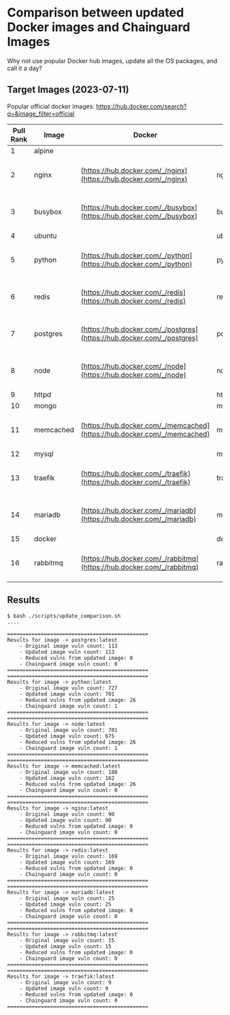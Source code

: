 
# Comparison between updated Docker images and Chainguard Images

Why not use popular Docker hub images, update all the OS packages, and call it a day?

## Target Images (2023-07-11)
Popular official docker images: https://hub.docker.com/search?q=&image_filter=official

<!-- <ol>
<li>Alpine</li>
    <ul>
    <li>CG: N/A</li>
    </ul>

<li>NGINX</li>
    <ul>
    <li>Docker: https://hub.docker.com/_/nginx</li>
    <li>CG: https://edu.chainguard.dev/chainguard/chainguard-images/reference/nginx/overview/</li>
    </ul>

<li>BusyBox</li>
    <ul>
    <li>Docker: https://hub.docker.com/_/busybox</li>
    <li>CG: https://edu.chainguard.dev/chainguard/chainguard-images/reference/busybox/overview/</li>
    </ul>

<li>Ubuntu</li>
    <ul>
    <li>CG: N/A</li>
    </ul>

<li>Python</li>
    <ul>
    <li>Docker: https://hub.docker.com/_/python</li>
    <li>CG: https://edu.chainguard.dev/chainguard/chainguard-images/reference/python/overview/</li>
    </ul>

<li>Redis</li>
    <ul>
    <li>Docker: https://hub.docker.com/_/redis</li>
    <li>CG: https://edu.chainguard.dev/chainguard/chainguard-images/reference/redis/overview/</li>
    </ul>

<li>Postgres</li>
    <ul>
    <li>Docker: https://hub.docker.com/_/postgres</li>
    <li>CG: https://edu.chainguard.dev/chainguard/chainguard-images/reference/postgres/overview/</li>
    </ul>

<li>Node</li>
    <ul>
    <li>Docker: https://hub.docker.com/_/node</li>
    <li>CG: https://edu.chainguard.dev/chainguard/chainguard-images/reference/node/overview/</li>
    </ul>

<li>httpd</li>
    <ul>
    <li>CG: N/A</li>
    </ul>

<li>Mongo</li>
    <ul>
    <li>CG: N/A</li>
    </ul>

<li>Memcached</li>
    <ul>
    <li>Docker: https://hub.docker.com/_/memcached</li>
    <li>CG: https://edu.chainguard.dev/chainguard/chainguard-images/reference/memcached/overview/</li>
    </ul>

<li>mysql</li>
    <ul>
    <li>CG: N/A</li>
    </ul>

<li>Traefik</li>
    <ul>
    <li>Docker: https://hub.docker.com/_/traefik</li>
    <li>CG: https://edu.chainguard.dev/chainguard/chainguard-images/reference/traefik/overview/</li>
    </ul>

<li>MariaDB</li>
    <ul>
    <li>Docker: https://hub.docker.com/_/mariadb 
    <li>CG: https://edu.chainguard.dev/chainguard/chainguard-images/reference/mariadb/overview/</li>
    </ul>

<li>Docker</li>
    <ul>
    <li>CG: N/A</li>
    </ul>

<li>Rabbitmq</li>
    <ul>
    <li>Docker: https://hub.docker.com/_/rabbitmq</li>
    <li>CG: https://edu.chainguard.dev/chainguard/chainguard-images/reference/rabbitmq/overview/</li>
    </ul>

</ol> -->


Pull Rank | Image     | Docker                                                                   | Docker Image     | CG                                                                                                                                                                             | CG Image                            | 
--------- | --------- | ------------------------------------------------------------------------ | ---------------- | ------------------------------------------------------------------------------------------------------------------------------------------------------------------------------ | ----------------------------------- | 
1         | alpine    |                                                                          |                  |                                                                                                                                                                                |                                     | 
2         | nginx     | [https://hub.docker.com/_/nginx](https://hub.docker.com/_/nginx)         | nginx:latest     | [https://edu.chainguard.dev/chainguard/chainguard-images/reference/nginx/overview/](https://edu.chainguard.dev/chainguard/chainguard-images/reference/nginx/overview/)         | cgr.dev/chainguard/nginx:latest     | 
3         | busybox   | [https://hub.docker.com/_/busybox](https://hub.docker.com/_/busybox)     | busybox:latest   | [https://edu.chainguard.dev/chainguard/chainguard-images/reference/busybox/overview/](https://edu.chainguard.dev/chainguard/chainguard-images/reference/busybox/overview/)     | cgr.dev/chainguard/busybox:latest   | 
4         | ubuntu    |                                                                          | ubuntu:latest    |                                                                                                                                                                                |                                     | 
5         | python    | [https://hub.docker.com/_/python](https://hub.docker.com/_/python)       | python:latest    | [https://edu.chainguard.dev/chainguard/chainguard-images/reference/python/overview/](https://edu.chainguard.dev/chainguard/chainguard-images/reference/python/overview/)       | cgr.dev/chainguard/python:latest    | 
6         | redis     | [https://hub.docker.com/_/redis](https://hub.docker.com/_/redis)         | redis:latest     | [https://edu.chainguard.dev/chainguard/chainguard-images/reference/redis/overview/](https://edu.chainguard.dev/chainguard/chainguard-images/reference/redis/overview/)         | cgr.dev/chainguard/redis:latest     | 
7         | postgres  | [https://hub.docker.com/_/postgres](https://hub.docker.com/_/postgres)   | postgres:latest  | [https://edu.chainguard.dev/chainguard/chainguard-images/reference/postgres/overview/](https://edu.chainguard.dev/chainguard/chainguard-images/reference/postgres/overview/)   | cgr.dev/chainguard/postgres:latest  | 
8         | node      | [https://hub.docker.com/_/node](https://hub.docker.com/_/node)           | node:latest      | [https://edu.chainguard.dev/chainguard/chainguard-images/reference/node/overview/](https://edu.chainguard.dev/chainguard/chainguard-images/reference/node/overview/)           | cgr.dev/chainguard/node:latest      | 
9         | httpd     |                                                                          | httpd:latest     |                                                                                                                                                                                |                                     | 
10        | mongo     |                                                                          | mongo:latest     |                                                                                                                                                                                |                                     | 
11        | memcached | [https://hub.docker.com/_/memcached](https://hub.docker.com/_/memcached) | memcached:latest | [https://edu.chainguard.dev/chainguard/chainguard-images/reference/memcached/overview/](https://edu.chainguard.dev/chainguard/chainguard-images/reference/memcached/overview/) | cgr.dev/chainguard/memcached:latest | 
12        | mysql     |                                                                          | mysql:latest     |                                                                                                                                                                                |                                     | 
13        | traefik   | [https://hub.docker.com/_/traefik](https://hub.docker.com/_/traefik)     | traefik:latest   | [https://edu.chainguard.dev/chainguard/chainguard-images/reference/traefik/overview/](https://edu.chainguard.dev/chainguard/chainguard-images/reference/traefik/overview/)     | cgr.dev/chainguard/traefik:latest   | 
14        | mariadb   | [https://hub.docker.com/_/mariadb](https://hub.docker.com/_/mariadb)     | mariadb:latest   | [https://edu.chainguard.dev/chainguard/chainguard-images/reference/mariadb/overview/](https://edu.chainguard.dev/chainguard/chainguard-images/reference/mariadb/overview/)     | cgr.dev/chainguard/mariadb:latest   | 
15        | docker    |                                                                          | docker:latest    |                                                                                                                                                                                |                                     | 
16        | rabbitmq  | [https://hub.docker.com/_/rabbitmq](https://hub.docker.com/_/rabbitmq)   | rabbitmq:latest  | [https://edu.chainguard.dev/chainguard/chainguard-images/reference/rabbitmq/overview/](https://edu.chainguard.dev/chainguard/chainguard-images/reference/rabbitmq/overview/)   | cgr.dev/chainguard/rabbitmq:latest  | 


## Results

```
$ bash ./scripts/update_comparison.sh
....

==============================================
Results for image -> postgres:latest
    - Original image vuln count: 113
    - Updated image vuln count: 113
    - Reduced vulns from updated image: 0
    - Chainguard image vuln count: 0
==============================================
==============================================
Results for image -> python:latest
    - Original image vuln count: 727
    - Updated image vuln count: 701
    - Reduced vulns from updated image: 26
    - Chainguard image vuln count: 1
==============================================
==============================================
Results for image -> node:latest
    - Original image vuln count: 701
    - Updated image vuln count: 675
    - Reduced vulns from updated image: 26
    - Chainguard image vuln count: 1
==============================================
==============================================
Results for image -> memcached:latest
    - Original image vuln count: 188
    - Updated image vuln count: 162
    - Reduced vulns from updated image: 26
    - Chainguard image vuln count: 0
==============================================
==============================================
Results for image -> nginx:latest
    - Original image vuln count: 90
    - Updated image vuln count: 90
    - Reduced vulns from updated image: 0
    - Chainguard image vuln count: 0
==============================================
==============================================
Results for image -> redis:latest
    - Original image vuln count: 169
    - Updated image vuln count: 169
    - Reduced vulns from updated image: 0
    - Chainguard image vuln count: 0
==============================================
==============================================
Results for image -> mariadb:latest
    - Original image vuln count: 25
    - Updated image vuln count: 25
    - Reduced vulns from updated image: 0
    - Chainguard image vuln count: 0
==============================================
==============================================
Results for image -> rabbitmq:latest
    - Original image vuln count: 15
    - Updated image vuln count: 15
    - Reduced vulns from updated image: 0
    - Chainguard image vuln count: 0
==============================================
==============================================
Results for image -> traefik:latest
    - Original image vuln count: 9
    - Updated image vuln count: 9
    - Reduced vulns from updated image: 0
    - Chainguard image vuln count: 0
==============================================
```